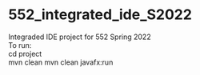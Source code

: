 # 552_integrated_ide_S2022
Integraded IDE project for 552 Spring 2022<br>
To run:<br>
cd project<br>
mvn clean
mvn clean javafx:run<br>
